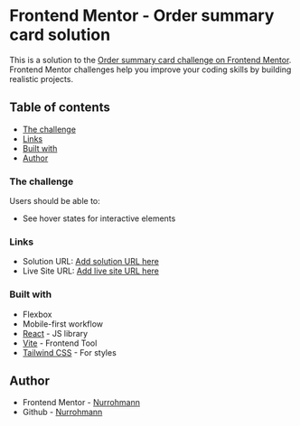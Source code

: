 # Frontend Mentor - Order summary card solution

This is a solution to the [Order summary card challenge on Frontend Mentor](https://www.frontendmentor.io/challenges/order-summary-component-QlPmajDUj). Frontend Mentor challenges help you improve your coding skills by building realistic projects.

## Table of contents

-  [The challenge](#the-challenge)
-  [Links](#links)
-  [Built with](#built-with)
-  [Author](#author)

### The challenge

Users should be able to:

-  See hover states for interactive elements

### Links

-  Solution URL: [Add solution URL here](https://your-solution-url.com)
-  Live Site URL: [Add live site URL here](https://your-live-site-url.com)

### Built with

-  Flexbox
-  Mobile-first workflow
-  [React](https://reactjs.org/) - JS library
-  [Vite](https://vitejs.dev/) - Frontend Tool
-  [Tailwind CSS](https://tailwindcss.com/) - For styles

## Author

-  Frontend Mentor - [Nurrohmann](https://www.frontendmentor.io/profile/Nurrohmann)
-  Github - [Nurrohmann](https://github.com/Nurrohmann)
